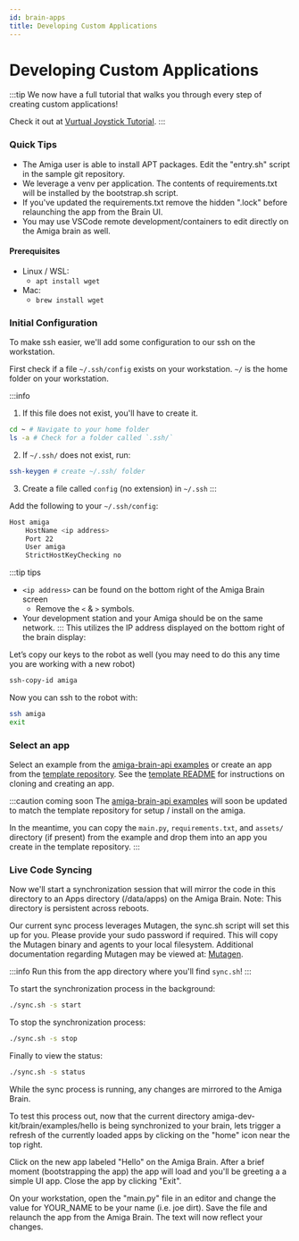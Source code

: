 ```yaml
---
id: brain-apps
title: Developing Custom Applications
---
```


# Developing Custom Applications


:::tip
We now have a full tutorial that walks you through every step of creating custom applications!

Check it out at [Vurtual Joystick Tutorial](./../examples/virtual_joystick/00_overview.md).
:::

### Quick Tips
* The Amiga user is able to install APT packages. Edit the "entry.sh" script in the sample git repository.
* We leverage a venv per application. The contents of requirements.txt will be installed by the bootstrap.sh script.
* If you've updated the requirements.txt remove the hidden ".lock" before relaunching the app from the Brain UI.
* You may use VSCode remote development/containers to edit directly on the Amiga brain as well.


#### Prerequisites

- Linux / WSL:
  - `apt install wget`
- Mac:
  - `brew install wget`


### Initial Configuration
To make ssh easier, we'll add some configuration to our ssh on the workstation.

First check if a file `~/.ssh/config` exists on your workstation.
`~/` is the home folder on your workstation.

:::info
1. If this file does not exist, you'll have to create it.

```bash
cd ~ # Navigate to your home folder
ls -a # Check for a folder called `.ssh/`
```
2. If `~/.ssh/` does not exist, run:
```bash
ssh-keygen # create ~/.ssh/ folder
```
3. Create a file called `config` (no extension) in `~/.ssh`
:::

Add the following to your  `~/.ssh/config`:
```bash
Host amiga
    HostName <ip address>
    Port 22
    User amiga
    StrictHostKeyChecking no
```
:::tip tips
- `<ip address>` can be found on the bottom right of the Amiga Brain screen
  - Remove the `<` & `>` symbols.
- Your development station and your Amiga should be on the same network.
:::
This utilizes the IP address displayed on the bottom right of the brain display:

Let’s copy our keys to the robot as well (you may need to do this any time you are working with a new robot)
```bash
ssh-copy-id amiga
```

Now you can ssh to the robot with:
```bash
ssh amiga
exit
```

### Select an app

Select an example from the [amiga-brain-api examples](https://github.com/farm-ng/amiga-brain-api/tree/main/py/examples) or create an app from the [template repository](https://github.com/farm-ng/amiga-brain-example).
See the [template README](https://github.com/farm-ng/amiga-brain-example#readme) for instructions on cloning and creating an app.

:::caution coming soon
The [amiga-brain-api examples](https://github.com/farm-ng/amiga-brain-api/tree/main/py/examples) will soon be updated to match
the template repository for setup / install on the amiga.

In the meantime, you can copy the `main.py`, `requirements.txt`, and `assets/` directory (if present)
from the example and drop them into an app you create in the template repository.
:::

### Live Code Syncing

Now we'll start a synchronization session that will mirror the code in this directory to an Apps directory (/data/apps) on the Amiga Brain. Note: This directory is persistent across reboots.

Our current sync process leverages Mutagen, the sync.sh script will set this up for you. Please provide your sudo password if required. This will copy the Mutagen binary and agents to your local filesystem.
Additional documentation regarding Mutagen may be viewed at: [Mutagen](https://mutagen.io/documentation/introduction).

:::info
Run this from the app directory where you'll find `sync.sh`!
:::

To start the synchronization process in the background:
```bash
./sync.sh -s start
```

To stop the synchronization process:
```bash
./sync.sh -s stop
```

Finally to view the status:
```bash
./sync.sh -s status
```

While the sync process is running, any changes are mirrored to the Amiga Brain.

To test this process out, now that the current directory amiga-dev-kit/brain/examples/hello is being synchronized to your brain, lets trigger a refresh of the currently loaded apps by clicking on the "home" icon near the top right.

Click on the new app labeled "Hello" on the Amiga Brain. After a brief moment (bootstrapping the app) the app will load and you'll be greeting a a simple UI app. Close the app by clicking "Exit".

On your workstation, open the "main.py" file in an editor and change the value for YOUR_NAME to be your name (i.e. joe dirt). Save the file and relaunch the app from the Amiga Brain. The text will now reflect your changes.
